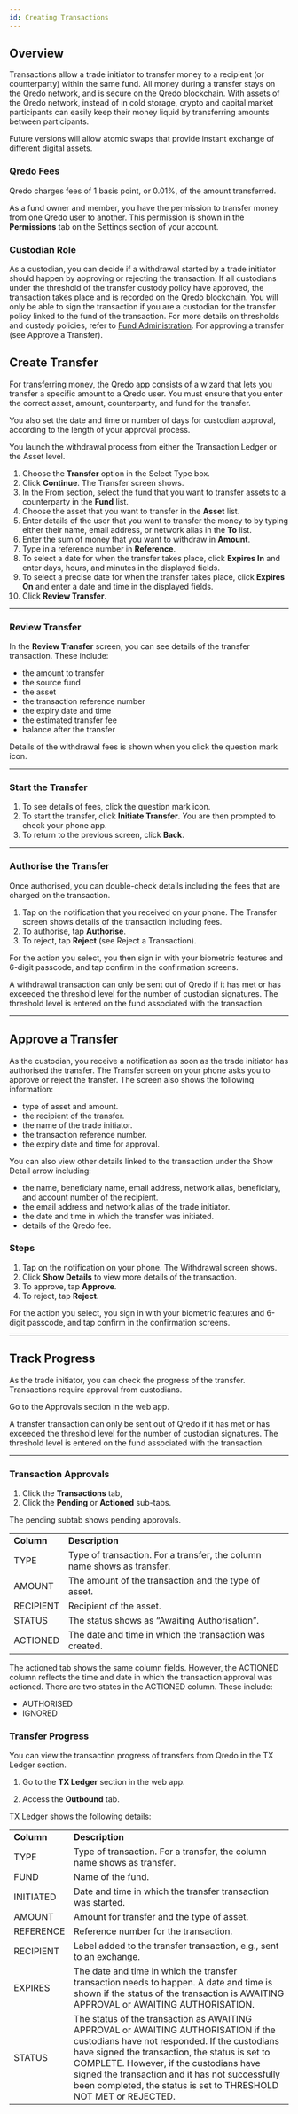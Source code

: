 ```yaml
---
id: Creating Transactions
---
```


Overview
---------

Transactions allow a trade initiator to transfer money to a recipient (or counterparty) within the same fund. All money during a transfer
stays on the Qredo network, and is secure on the Qredo blockchain. With assets of the Qredo network, instead of in cold storage, crypto and capital market participants
can easily keep their money liquid by transferring amounts between participants.

Future versions will allow atomic swaps that provide instant exchange of different digital assets.

### Qredo Fees

Qredo charges fees of 1 basis point, or 0.01%, of the amount transferred.

As a fund owner and member, you have the permission to transfer money from one Qredo user to another. This permission is shown in the **Permissions** tab on the Settings section of your account.

### Custodian Role

As a custodian, you can decide if a withdrawal started by a trade initiator should happen by approving or rejecting the transaction. If all custodians under the threshold of the transfer custody policy have approved, the transaction takes place and is recorded on the Qredo blockchain. You will only be able to sign the transaction if you are a custodian for the transfer policy linked to the fund of the transaction. For more details on thresholds and custody policies, refer to [Fund Administration](/docs/Fund#20Administration).
For approving a transfer (see Approve a Transfer).

Create Transfer
---------------

For transferring money, the Qredo app consists of a wizard that lets you transfer a specific amount to a Qredo user. You must ensure that you enter the correct asset, amount, counterparty, and fund for the transfer.

You also set the date and time or number of days for custodian approval, according to the length of your approval process.

You launch the withdrawal process from either the Transaction Ledger or the Asset level.

1. Choose the **Transfer** option in the Select Type box.
2. Click **Continue**. The Transfer screen shows.
3. In the From section, select the fund that you want to transfer assets to a counterparty in the **Fund** list.
4.  Choose the asset that you want to transfer in the **Asset** list.
5.  Enter details of the user that you want to transfer the money to by typing either their name, email address, or network alias in the **To** list.
6.  Enter the sum of money that you want to withdraw in **Amount**.
7.  Type in a reference number in **Reference**.
8.  To select a date for when the transfer takes place, click **Expires In** and enter days, hours, and minutes in the displayed fields.
9.  To select a precise date for when the transfer takes place, click **Expires On** and enter a date and time in the displayed fields.
10.  Click **Review Transfer**.

---

### Review Transfer

In the **Review Transfer** screen, you can see details of the transfer transaction. These include:

*   the amount to transfer
*   the source fund
*   the asset
*   the transaction reference number
*   the expiry date and time
*   the estimated transfer fee
*   balance after the transfer

Details of the withdrawal fees is shown when you click the question mark icon.

---

### Start the Transfer

1. To see details of fees, click the question mark icon.
2. To start the transfer, click **Initiate Transfer**. You are then prompted to check your phone app.
2. To return to the previous screen, click **Back**.

---

### Authorise the Transfer

Once authorised, you can double-check details including the fees that are charged on the transaction.

1.  Tap on the notification that you received on your phone. The Transfer screen shows details of the transaction including fees.
2.  To authorise, tap **Authorise**.
3.  To reject, tap **Reject** (see Reject a Transaction).

For the action you select, you then sign in with your biometric features and 6-digit passcode, and tap confirm in the confirmation screens.

A withdrawal transaction can only be sent out of Qredo if it has met or has exceeded the threshold level for the number of custodian signatures. The threshold level is entered on the fund associated with the transaction.

---

Approve a Transfer
------------------

As the custodian, you receive a notification as soon as the trade initiator has authorised the transfer. The Transfer screen on your phone asks you to approve or reject the transfer. The screen also shows the following information:

*   type of asset and amount.
*   the recipient of the transfer.
*   the name of the trade initiator.
*   the transaction reference number.
*   the expiry date and time for approval.

You can also view other details linked to the transaction under the Show Detail arrow including:

*   the name, beneficiary name, email address, network alias, beneficiary, and account number of the recipient.
*   the email address and network alias of the trade initiator.
*   the date and time in which the transfer was initiated.
*   details of the Qredo fee.

### Steps

1.  Tap on the notification on your phone. The Withdrawal screen shows.
2.  Click **Show Details** to view more details of the transaction.
3.  To approve, tap **Approve**.
4.  To reject, tap **Reject**.

For the action you select, you sign in with your biometric features and 6-digit passcode, and tap confirm in the confirmation screens.

---

Track Progress
--------------

As the trade initiator, you can check the progress of the transfer. Transactions require approval from custodians.

Go to the Approvals section in the web app.

A transfer transaction can only be sent out of Qredo if it has met or has exceeded the threshold level for the number of custodian signatures. The threshold level is entered on the fund associated with the transaction.

---

### Transaction Approvals

1.  Click the **Transactions** tab,
2.  Click the **Pending** or **Actioned** sub-tabs.

The pending subtab shows pending approvals.

|     |     |
| --- | --- |
| **Column** | **Description** |
| TYPE | Type of transaction. For a transfer, the column name shows as transfer. |
| AMOUNT | The amount of the transaction and the type of asset. |
| RECIPIENT | Recipient of the asset. |
| STATUS | The status shows as “Awaiting Authorisation”. |
| ACTIONED | The date and time in which the transaction was created. |


The actioned tab shows the same column fields. However, the ACTIONED column reflects the time and date in which the transaction approval was actioned. There are two states in the ACTIONED column. These include:

*   AUTHORISED
*   IGNORED

### Transfer Progress

You can view the transaction progress of transfers from Qredo in the TX Ledger section.

1.  Go to the **TX Ledger** section in the web app.

2.  Access the **Outbound** tab.

TX Ledger shows the following details:

|     |     |
| --- | --- |
| **Column** | **Description** |
| TYPE | Type of transaction. For a transfer, the column name shows as transfer. |
| FUND | Name of the fund. |
| INITIATED | Date and time in which the transfer transaction was started. |
| AMOUNT | Amount for transfer and the type of asset. |
| REFERENCE | Reference number for the transaction. |
| RECIPIENT | Label added to the transfer transaction, e.g., sent to an exchange. |
| EXPIRES | The date and time in which the transfer transaction needs to happen. A date and time is shown if the status of the transaction is AWAITING APPROVAL or AWAITING AUTHORISATION. |
| STATUS | The status of the transaction as AWAITING APPROVAL or AWAITING AUTHORISATION if the custodians have not responded. If the custodians have signed the transaction, the status is set to COMPLETE. However, if the custodians have signed the transaction and it has not successfully been completed, the status is set to THRESHOLD NOT MET or REJECTED. |


